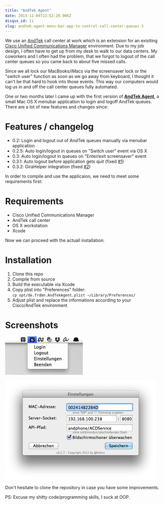 ```yaml
---
title: "AndTek Agent"
date: 2013-11-04T13:52:29.906Z
disqus_id: 11
slug: andtek-agent-menu-bar-app-to-control-call-center-queues-3
---
```


We use an [AndTek](http://www.andtek.de/) call center at work which is an extension for an exisiting [Cisco Unified Communications Manager](http://www.cisco.com/web/DE/solutions/unified_communication/unified-communications-manager.html) environment. Due to my job design, I often have to get up from my desk to walk to our data centers. My coworkers and I often had the problem, that we forgot to logout of the call center queues so you came back to about five missed calls.

Since we all lock our MacBooks/iMacs via the screensaver lock or the "switch user" function as soon as we go away from keyboard, I thought it can't be that hard to hook into those events. This way our computers would log us in and off the call center queues fully automated.

One or two months later I came up with the first version of __[AndTek Agent](http://git.frd.mn/iWelt/andtekagent/tree/master)__, a small Mac OS X menubar application to login and logoff AndTek queues. There are a lot of new features and changes since:

# Features / changelog

* 0.2: Login and logout out of AndTek queues manually via menubar application
* 0.2.5: Auto login/logout in queues on "Switch user" event via OS X
* 0.3: Auto login/logout in queues on "Enter/exit screensaver" event
* 0.3.1: Auto logout before application gets quit (fixed [#1](http://git.frd.mn/iWelt/andtekagent/issues/1))
* 0.3.2: GiraHelper integration (fixed [#2](http://git.frd.mn/iWelt/andtekagent/issues/2))

In order to compile and use the applicaion, we need to meet some requirements first:

# Requirements

* Cisco Unified Communications Manager
* AndTek call center
* OS X workstation
* Xcode

Now we can proceed with the actuall installation:

# Installation

1. Clone this repo
1. Compile from source
1. Build the executable via Xcode
1. Copy plist into "Preferences" folder:  
`cp opt/de.frdmn.AndTekAgent.plist ~/Library/Preferences/`
1. Adjust plist and replace the informations according to your Cisco/AndTek environment

# Screenshots

![menubar](/assets/images/posts/andtek-agent-menu-bar-app-to-control-call-center-queues-3/1.png)

![settings](/assets/images/posts/andtek-agent-menu-bar-app-to-control-call-center-queues-3/2.png)

Don't hesitate to clone the repository in case you have some improvements.

PS: Excuse my shitty code/programming skills, I suck at OOP.
